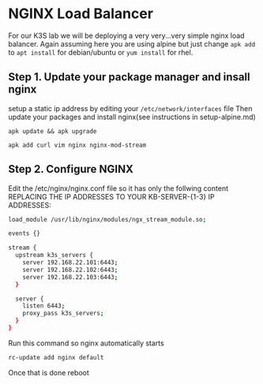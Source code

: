 # NGINX Load Balancer
For our K3S lab we will be deploying a very very...very simple nginx load balancer.
Again assuming here you are using alpine but just change `apk add` to `apt install` for debian/ubuntu or `yum install` for rhel.

## Step 1. Update your package manager and insall nginx
setup a static ip address by editing your `/etc/network/interfaces` file
Then update your packages and install nginx(see instructions in setup-alpine.md)
```
apk update && apk upgrade
```
```
apk add curl vim nginx nginx-mod-stream
```

## Step 2. Configure NGINX
Edit the /etc/nginx/nginx.conf file so it has only the follwing content REPLACING THE IP ADDRESSES TO YOUR KB-SERVER-{1-3} IP ADDRESSES:
```bash
load_module /usr/lib/nginx/modules/ngx_stream_module.so;

events {}

stream {
  upstream k3s_servers {
    server 192.168.22.101:6443;
    server 192.168.22.102:6443;
    server 192.168.22.103:6443;
  }

  server {
    listen 6443;
    proxy_pass k3s_servers;
  }
}
```
Run this command so nginx automatically starts
```bash
rc-update add nginx default
```
Once that is done reboot

